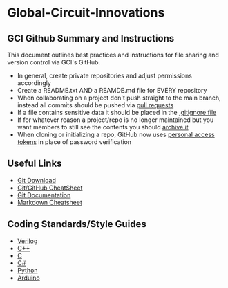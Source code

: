 # Global-Circuit-Innovations

## GCI Github Summary and Instructions

This document outlines best practices and instructions for file sharing and version control via GCI's GitHub.

 - In general, create private repositories and adjust permissions accordingly
 - Create a README.txt AND a REAMDE.md file for EVERY repository
 - When collaborating on a project don't push straight to the main branch, instead all commits should be pushed via <a href="https://docs.github.com/en/github/collaborating-with-pull-requests/proposing-changes-to-your-work-with-pull-requests/creating-a-pull-request">pull requests</a>
 - If a file contains sensitive data it should be placed in the [.gitignore file](https://git-scm.com/docs/gitignore)
 - If for whatever reason a project/repo is no longer maintained but you want members to still see the contents you should [archive it](https://docs.github.com/en/github/creating-cloning-and-archiving-repositories/archiving-a-github-repository)
 - When cloning or initializing a repo, GitHub now uses [personal access tokens](https://docs.github.com/en/github/authenticating-to-github/keeping-your-account-and-data-secure/creating-a-personal-access-token) in place of password verification
 
 ## Useful Links
 
 - [Git Download](https://git-scm.com/downloads)
 - [Git/GitHub CheatSheet](https://training.github.com/downloads/github-git-cheat-sheet/)
 - [Git Documentation](https://git-scm.com/docs)
 - [Markdown Cheatsheet](https://www.markdownguide.org/cheat-sheet/)

## Coding Standards/Style Guides

 - [Verilog](https://people.ece.cornell.edu/land/courses/ece5760/Verilog/FreescaleVerilog.pdf)
 - [C++](https://isocpp.github.io/CppCoreGuidelines/CppCoreGuidelines)
 - [C](https://www.quinapalus.com/coding.html)
 - [C#](https://docs.microsoft.com/en-us/dotnet/csharp/fundamentals/coding-style/coding-conventions)
 - [Python](https://www.python.org/dev/peps/pep-0008/)
 - [Arduino](https://blog.wokwi.com/how-to-write-clean-arduino-code/)
